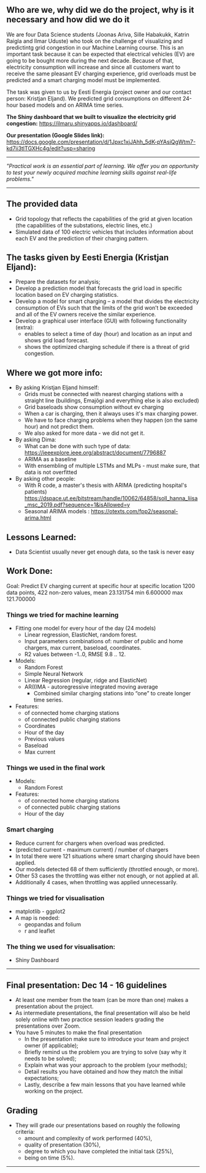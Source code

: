 ## Who are we, why did we do the project, why is it necessary and how did we do it

We are four Data Science students (Joonas Ariva, Sille Habakukk, Katrin Raigla and Ilmar Uduste) who took on the challenge of visualizing and predictintg grid congestion in our Machine Learning course. This is an important task because it can be expected that electrical vehicles (EV) are going to be bought more during the next decade. Because of that, electricity consumption will increase and since all customers want to receive the same pleasant EV charging experience, grid overloads must be predicted and a smart charging model must be implemented.

The task was given to us by Eesti Energia (project owner and our contact person: Kristjan Eljand). We predicted grid consumptions on different 24-hour based models and on ARIMA time series.

<b>The Shiny dashboard that we built to visualize the electricity grid congestion:</b> https://ilmaru.shinyapps.io/dashboard/

<b>Our presentation (Google Slides link):</b> https://docs.google.com/presentation/d/1Jpxc1xjJAhh_5dK-pYAsiQgWtm7-kd7ii3tlTGXHc4g/edit?usp=sharing

___

*"Practical work is an essential part of learning. We offer you an opportunity to test your newly acquired machine learning skills against real-life problems."*

___

## The provided data
 * Grid topology that reflects the capabilities of the grid at given location (the capabilities of the substations, electric lines, etc.)
 * Simulated data of 100 electric vehicles that includes information about each EV and the prediction of their charging pattern.

## The tasks given by Eesti Energia (Kristjan Eljand):
  * Prepare the datasets for analysis;
  * Develop a prediction model that forecasts the grid load in specific location based on EV charging statistics.
  * Develop a model for smart charging – a model that divides the electricity consumption of EVs such that the limits of the grid won’t be exceeded and all of the EV owners receive the similar experience.
  * Develop a graphical user interface (GUI) with following functionality (extra): 
    * enables to select a time of day (hour) and location as an input and shows grid load forecast.
    * shows the optimized charging schedule if there is a threat of grid congestion.

## Where we got more info:
  * By asking Kristjan Eljand himself:
    * Grids must be connected with nearest charging stations with a straight line (buildings, Emajõgi and everything else is also excluded)
    * Grid baseloads show consumption without ev charging 
    * When a car is charging, then it always uses it's max charging power.
    * We have to face charging problems when they happen (on the same hour) and not predict them.
    * We also asked for more data - we did not get it.
  * By asking Dima:
    * What can be done with such type of data: https://ieeexplore.ieee.org/abstract/document/7796887
    * ARIMA as a baseline
    * With ensembling of multiple LSTMs and MLPs - must make sure, that data is not overfitted
  * By asking other people:
    * With R code, a master's thesis with ARIMA (predicting hospital's patients) https://dspace.ut.ee/bitstream/handle/10062/64858/soll_hanna_liisa_msc_2019.pdf?sequence=1&isAllowed=y
    * Seasonal ARIMA models : https://otexts.com/fpp2/seasonal-arima.html

## Lessons Learned:
  * Data Scientist usually never get enough data, so the task is never easy

## Work Done:

Goal: Predict EV charging current at specific hour at specific location
1200 data points, 422 non-zero values, mean 23.131754 min 6.600000 max 121.700000

### Things we tried for machine learning
  * Fitting one model for every hour of the day (24 models)
    * Linear regression, ElasticNet, random forest.
    * Input parameters combinations of: number of public and home chargers, max current, baseload, coordinates.
    * R2 values between -1..0, RMSE 9.8 .. 12.
  * Models:
    * Random Forest 
    * Simple Neural Network 
    * Linear Regression (regular, ridge and ElasticNet)
    * AR(I)MA - autoregressive integrated moving average
      * Combined similar charging stations into “one” to create longer time series.
 * Features:
    * of connected home charging stations
    * of connected public charging stations
    * Coordinates
    * Hour of the day
    * Previous values
    * Baseload
    * Max current

### Things we used in the final work
  * Models:
    * Random Forest
  * Features:
    * of connected home charging stations
    * of connected public charging stations
    * Hour of the day

### Smart charging
  * Reduce current for chargers when overload was predicted.
  * (predicted current - maximum current) / number of chargers
  * In total there were 121 situations where smart charging should have been applied.
  * Our models detected 68 of them sufficiently (throttled enough, or more). 
  * Other 53 cases the throttling was either not enough, or not applied at all.
  * Additionally 4 cases, when throttling was applied unnecessarily.

### Things we tried for visualisation
  * matplotlib - ggplot2
  * A map is needed:
    * geopandas and folium
    * r and leaflet
    
### The thing we used for visualisation:
  * Shiny Dashboard
  
___

## Final presentation: Dec 14 - 16 guidelines
  * At least one member from the team (can be more than one) makes a presentation about the project.
  * As intermediate presentations, the final presentation will also be held solely online with two practice session leaders grading the presentations over Zoom.
  * You have 5 minutes to make the final presentation
    * In the presentation make sure to introduce your team and project owner (if applicable);
    * Briefly remind us the problem you are trying to solve (say why it needs to be solved);
    * Explain what was your approach to the problem (your methods);
    * Detail results you have obtained and how they match the initial expectations;
    * Lastly, describe a few main lessons that you have learned while working on the project.

## Grading
  * They will grade our presentations based on roughly the following criteria:
    * amount and complexity of work performed (40%),
    * quality of presentation (30%),
    * degree to which you have completed the initial task (25%),
    * being on time (5%).

___
